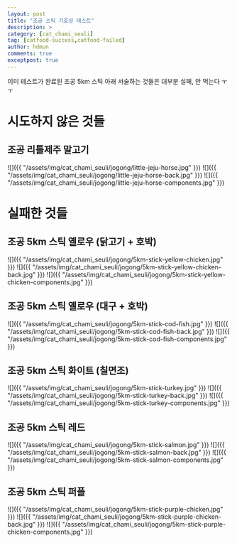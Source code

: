 ```yaml
---
layout: post
title: "조공 스틱 기호성 테스트"
description: >
category: [cat_chami_seuli]
tag: [catfood-success,catfood-failed]
author: hdmun
comments: true
exceptpost: true
---
```


이미 테스트가 완료된 조공 5km 스틱 아래 서술하는 것들은 대부분 실패, 안 먹는다 ㅜㅜ

# 시도하지 않은 것들

## 조공 리틀제주 말고기

![]({{ "/assets/img/cat_chami_seuli/jogong/little-jeju-horse.jpg" }})
![]({{ "/assets/img/cat_chami_seuli/jogong/little-jeju-horse-back.jpg" }})
![]({{ "/assets/img/cat_chami_seuli/jogong/little-jeju-horse-components.jpg" }})


# 실패한 것들

## 조공 5km 스틱 옐로우 (닭고기 + 호박)

![]({{ "/assets/img/cat_chami_seuli/jogong/5km-stick-yellow-chicken.jpg" }})
![]({{ "/assets/img/cat_chami_seuli/jogong/5km-stick-yellow-chicken-back.jpg" }})
![]({{ "/assets/img/cat_chami_seuli/jogong/5km-stick-yellow-chicken-components.jpg" }})

## 조공 5km 스틱 옐로우 (대구 + 호박)

![]({{ "/assets/img/cat_chami_seuli/jogong/5km-stick-cod-fish.jpg" }})
![]({{ "/assets/img/cat_chami_seuli/jogong/5km-stick-cod-fish-back.jpg" }})
![]({{ "/assets/img/cat_chami_seuli/jogong/5km-stick-cod-fish-components.jpg" }})

## 조공 5km 스틱 화이트 (칠면조)

![]({{ "/assets/img/cat_chami_seuli/jogong/5km-stick-turkey.jpg" }})
![]({{ "/assets/img/cat_chami_seuli/jogong/5km-stick-turkey-back.jpg" }})
![]({{ "/assets/img/cat_chami_seuli/jogong/5km-stick-turkey-components.jpg" }})

## 조공 5km 스틱 레드

![]({{ "/assets/img/cat_chami_seuli/jogong/5km-stick-salmon.jpg" }})
![]({{ "/assets/img/cat_chami_seuli/jogong/5km-stick-salmon-back.jpg" }})
![]({{ "/assets/img/cat_chami_seuli/jogong/5km-stick-salmon-components.jpg" }})

## 조공 5km 스틱 퍼플

![]({{ "/assets/img/cat_chami_seuli/jogong/5km-stick-purple-chicken.jpg" }})
![]({{ "/assets/img/cat_chami_seuli/jogong/5km-stick-purple-chicken-back.jpg" }})
![]({{ "/assets/img/cat_chami_seuli/jogong/5km-stick-purple-chicken-components.jpg" }})
